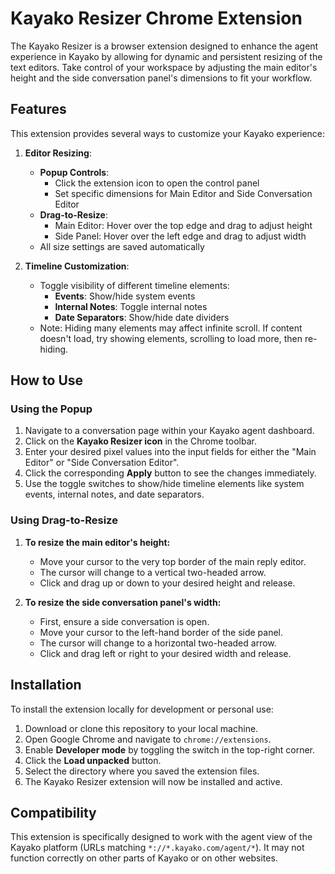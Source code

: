 # Kayako Resizer Chrome Extension

The Kayako Resizer is a browser extension designed to enhance the agent experience in Kayako by allowing for dynamic and persistent resizing of the text editors. Take control of your workspace by adjusting the main editor's height and the side conversation panel's dimensions to fit your workflow.

## Features

This extension provides several ways to customize your Kayako experience:

1.  **Editor Resizing**:
    * **Popup Controls**:
        - Click the extension icon to open the control panel
        - Set specific dimensions for Main Editor and Side Conversation Editor
    * **Drag-to-Resize**:
        - Main Editor: Hover over the top edge and drag to adjust height
        - Side Panel: Hover over the left edge and drag to adjust width
    * All size settings are saved automatically

2.  **Timeline Customization**:
    * Toggle visibility of different timeline elements:
        - **Events**: Show/hide system events
        - **Internal Notes**: Toggle internal notes
        - **Date Separators**: Show/hide date dividers
    * Note: Hiding many elements may affect infinite scroll. If content doesn't load, try showing elements, scrolling to load more, then re-hiding.

## How to Use

### Using the Popup

1.  Navigate to a conversation page within your Kayako agent dashboard.
2.  Click on the **Kayako Resizer icon** in the Chrome toolbar.
3.  Enter your desired pixel values into the input fields for either the "Main Editor" or "Side Conversation Editor".
4.  Click the corresponding **Apply** button to see the changes immediately.
5.  Use the toggle switches to show/hide timeline elements like system events, internal notes, and date separators.

### Using Drag-to-Resize

1.  **To resize the main editor's height:**
    * Move your cursor to the very top border of the main reply editor.
    * The cursor will change to a vertical two-headed arrow.
    * Click and drag up or down to your desired height and release.

2.  **To resize the side conversation panel's width:**
    * First, ensure a side conversation is open.
    * Move your cursor to the left-hand border of the side panel.
    * The cursor will change to a horizontal two-headed arrow.
    * Click and drag left or right to your desired width and release.

## Installation

To install the extension locally for development or personal use:

1.  Download or clone this repository to your local machine.
2.  Open Google Chrome and navigate to `chrome://extensions`.
3.  Enable **Developer mode** by toggling the switch in the top-right corner.
4.  Click the **Load unpacked** button.
5.  Select the directory where you saved the extension files.
6.  The Kayako Resizer extension will now be installed and active.

## Compatibility

This extension is specifically designed to work with the agent view of the Kayako platform (URLs matching `*://*.kayako.com/agent/*`). It may not function correctly on other parts of Kayako or on other websites.
        